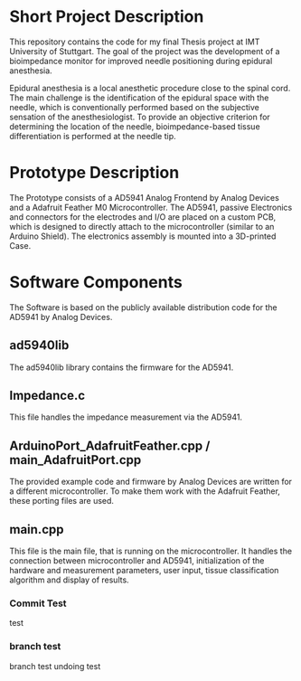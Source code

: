 # Short Project Description

This repository contains the code for my final Thesis project at IMT University of Stuttgart.
The goal of the project was the development of a bioimpedance monitor for improved needle positioning during epidural anesthesia.

Epidural anesthesia is a local anesthetic procedure close to the spinal cord. The main challenge is the identification of the epidural space with the needle, which is conventionally performed based on the subjective sensation of the anesthesiologist.
To provide an objective criterion for determining the location of the needle, bioimpedance-based tissue differentiation is performed at the needle tip.

# Prototype Description
The Prototype consists of a AD5941 Analog Frontend by Analog Devices and a Adafruit Feather M0 Microcontroller. The AD5941, passive Electronics and connectors for the electrodes and I/O are placed on a custom PCB, which is designed to directly attach to the microcontroller (similar to an Arduino Shield). The electronics assembly is mounted into a 3D-printed Case.

# Software Components
The Software is based on the publicly available distribution code for the AD5941 by Analog Devices. 

## ad5940lib
The ad5940lib library contains the firmware for the AD5941. 

## Impedance.c
This file handles the impedance measurement via the AD5941.

## ArduinoPort_AdafruitFeather.cpp / main_AdafruitPort.cpp
The provided example code and firmware by Analog Devices are written for a different microcontroller. To make them work with the Adafruit Feather, these porting files are used.

## main.cpp
This file is the main file, that is running on the microcontroller. It handles the connection between microcontroller and AD5941, initialization of the hardware and measurement parameters, user input, tissue classification algorithm and display of results.  



### Commit Test
test

### branch test
branch test
undoing test
